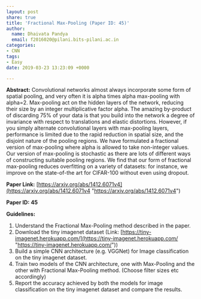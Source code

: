 ```yaml
---
layout: post
share: true
title: 'Fractional Max-Pooling (Paper ID: 45)'
author:
  name: Dhaivata Pandya
  email: f2016020@pilani.bits-pilani.ac.in
categories:
- CNN
tags:
- Easy
date: 2019-03-23 13:23:09 +0000

---
```

**Abstract:** Convolutional networks almost always incorporate some form of spatial pooling, and very often it is alpha times alpha max-pooling with alpha=2. Max-pooling act on the hidden layers of the network, reducing their size by an integer multiplicative factor alpha. The amazing by-product of discarding 75% of your data is that you build into the network a degree of invariance with respect to translations and elastic distortions. However, if you simply alternate convolutional layers with max-pooling layers, performance is limited due to the rapid reduction in spatial size, and the disjoint nature of the pooling regions. We have formulated a fractional version of max-pooling where alpha is allowed to take non-integer values. Our version of max-pooling is stochastic as there are lots of different ways of constructing suitable pooling regions. We find that our form of fractional max-pooling reduces overfitting on a variety of datasets: for instance, we improve on the state-of-the art for CIFAR-100 without even using dropout.

**Paper Link:** [https://arxiv.org/abs/1412.6071v4](https://arxiv.org/abs/1412.6071v4 "https://arxiv.org/abs/1412.6071v4")

**Paper ID:** **45**

**Guidelines:**

1. Understand the Fractional Max-Pooling method described in the paper.
2. Download the tiny imagenet dataset (Link: [https://tiny-imagenet.herokuapp.com/](https://tiny-imagenet.herokuapp.com/ "https://tiny-imagenet.herokuapp.com/"))
3. Build a simple CNN architecture (e.g. VGGNet) for Image classification on the tiny imagenet dataset.
4. Train two models of the CNN architecture, one with Max-Pooling and the other with Fractional Max-Pooling method. (Choose filter sizes etc accordingly)
5. Report the accuracy achieved by both the models for image classification on the tiny imagenet dataset and compare the results.
